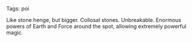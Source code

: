 Tags: poi

Like stone henge, but bigger. Collosal stones. Unbreakable. Enormous powers of Earth and Force around the spot, allowing extremely powerful magic.